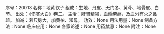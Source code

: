 序号：20013
名称：地黄饮子
组成：生地、丹皮、天门冬、黄芩、地骨皮、白芍。
出处：《伤寒大白》卷二。
主治：肝肾精竭，血燥劳瘵，及血分有火之鼻衄。
加减：若尺脉大，加黄柏、知母。
功效：None
用法用量：None
制备方法：None
临床应用：None
各家论述：None
用药禁忌：None
附注：None
